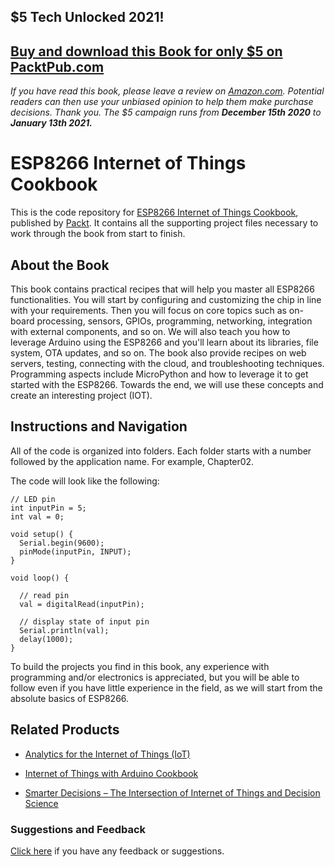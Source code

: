 ## $5 Tech Unlocked 2021!
[Buy and download this Book for only $5 on PacktPub.com](https://www.packtpub.com/product/esp8266-internet-of-things-cookbook/9781787288102)
-----
*If you have read this book, please leave a review on [Amazon.com](https://www.amazon.com/gp/product/1787288102).     Potential readers can then use your unbiased opinion to help them make purchase decisions. Thank you. The $5 campaign         runs from __December 15th 2020__ to __January 13th 2021.__*

# ESP8266 Internet of Things Cookbook
This is the code repository for [ESP8266 Internet of Things Cookbook](https://www.packtpub.com/hardware-and-creative/esp8266-internet-things-cookbook?utm_source=github&utm_medium=repository&utm_campaign=9781787288102), published by [Packt](https://www.packtpub.com/?utm_source=github). It contains all the supporting project files necessary to work through the book from start to finish.
## About the Book
This book contains practical recipes that will help you master all ESP8266 functionalities. You will start by configuring and customizing the chip in line with your requirements. Then you will focus on core topics such as on-board processing, sensors, GPIOs, programming, networking, integration with external components, and so on. We will also teach you how to leverage Arduino using the ESP8266 and you'll learn about its libraries, file system, OTA updates, and so on. The book also provide recipes on web servers, testing, connecting with the cloud, and troubleshooting techniques. Programming aspects include MicroPython and how to leverage it to get started with the ESP8266. Towards the end, we will use these concepts and create an interesting project (IOT).


## Instructions and Navigation
All of the code is organized into folders. Each folder starts with a number followed by the application name. For example, Chapter02.

The code will look like the following:
```
// LED pin
int inputPin = 5;
int val = 0;

void setup() {
  Serial.begin(9600);
  pinMode(inputPin, INPUT);
}

void loop() {
  
  // read pin
  val = digitalRead(inputPin);
 
  // display state of input pin  
  Serial.println(val);                              
  delay(1000);             
}

```

To build the projects you find in this book, any experience with programming and/or electronics is appreciated, but you will be able to follow even if you have little experience in the field, as we will start from the absolute basics of ESP8266.

## Related Products
* [Analytics for the Internet of Things (IoT)](https://www.packtpub.com/hardware-and-creative/analytics-internet-things-iot?utm_source=repository&utm_medium=github&utm_campaign=repository&utm_term=9781787120730)

* [Internet of Things with Arduino Cookbook](https://www.packtpub.com/hardware-and-creative/internet-things-arduino-cookbook?utm_source=repository&utm_medium=github&utm_campaign=repository&utm_term=9781785286582)

* [Smarter Decisions – The Intersection of Internet of Things and Decision Science](https://www.packtpub.com/big-data-and-business-intelligence/smarter-decisions-intersection-internet-things-and-decision-scien?utm_source=repository&utm_medium=github&utm_campaign=repository&utm_term=9781785884191)

### Suggestions and Feedback
[Click here](https://docs.google.com/forms/d/e/1FAIpQLSe5qwunkGf6PUvzPirPDtuy1Du5Rlzew23UBp2S-P3wB-GcwQ/viewform) if you have any feedback or suggestions. 
